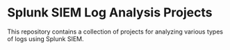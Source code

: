 # Splunk SIEM Log Analysis Projects

This repository contains a collection of projects for analyzing various types of logs using Splunk SIEM.
